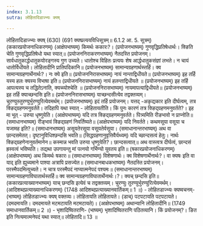 ```yaml
---
index: 3.1.13
sutra: लोहितादिडाज्भ्यः क्यष्

---
```

 लोहितादिडाज्भ्यः क्यष् (630) (691 क्यष्प्रत्ययविधिसूत्रम्॥ 6.1.2 आ. 5. सूत्रम्) (ककारप्रयोजनाधिकरणम्) (आक्षेपभाष्यम्) किमर्थः ककारः?। (प्रयोजनभाष्यम्) गुणवृद्धिप्रतिषेधार्थः। क्ङिति चेति गुणवृद्धिप्रतिषेधो यथा स्यात्॥ (प्रयोजननिराकरणभाष्यम्) नैतदस्ति प्रयोजनम्। सार्वधातुकार्द्धधातुकयोरङ्गस्य गुण उच्यते। धातोश्च विहितः प्रत्ययः शेष आर्द्धधातुकसंज्ञां लभते। न चायं धातोर्विधीयते। लोहितादीनि प्रातिपदिकानि॥ (प्रयोजनभाष्यम्) सामान्यग्रहणार्थस्तर्हि। क्व सामान्यग्रहणार्थेनार्थः?। नः क्ये इति॥ (प्रयोजननिरासभाष्यम्) नायं नान्ताद्विधीयते॥ (प्रयोजनभाष्यम्) इह तर्हि यस्य हलः क्यस्य विभाषा इति॥ (प्रयोजननिरासभाष्यम्) नायं हलन्ताद्विधीयते ॥ (प्रयोजनभाष्यम्) इह तर्हि आपत्यस्य च तद्धितेऽनाति, क्यच्व्योश्चेति ॥ (प्रयोजननिरासभाष्यम्) नायमापत्याद्विधीयते॥ (प्रयोजनभाष्यम्) इह तर्हि क्याच्छन्दसि इति॥ (प्रयोजननिरासभाष्यम्) याच्छन्दसीत्येव तद्वक्तव्यम्। चुरण्युस्तुरण्युर्भुरण्युरित्येवमर्थम्। (प्रयोजनभाष्यम्) इदं तर्हि प्रयोजनम्। यत्तद् -अकृद्यकार इति दीर्घत्वम्, तत्र क्ङिद्ग्रहणमनुवर्तते। तदिहापि यथा स्यात्  -  लोहितायतीति। किं पुनः कारणं तत्र क्ङिद्ग्रहणमनुवर्तते?। इह मा भूत्  -  उरुया धृष्णुयेति। (आक्षेपभाष्यम्) यदि तत्र क्ङिद्ग्रहणमनुवर्तते। पित्र्यमिति रीङभावो न प्राप्नोति॥ (समाधानभाष्यम्) रीङ्भावं क्ङिद्ग्रहणं निवर्तिष्यते॥ (आक्षेपभाष्यम्) यदि निवर्तते। कथमसूया वसूया च यजामह इति?॥ (समाधानभाष्यम्) असूयतेरसूया वसूयतेर्वसूया। (समाधानान्तरभाष्यम्) अथ वा छान्दसमेतत्। दृष्टानुविधिश्छन्दसि भवति॥ (सिद्धग्रहणानुवृत्तिवैर्यथ्यम्) यदि च्छान्दसत्वं हेतुः। नार्थः क्ङिद्ग्रहणेनानुवर्तमानेन॥ कस्मान्न भवति उरुया धृष्णुयेति?। छान्दसत्वात्॥ अथ वास्त्वत्र दीर्घत्वं, छान्दसं ह्रस्वत्वं भविष्यति। तद्यथा उपगायन्तु मां पत्नयो गर्भिण्यो युवतय इति॥ (षकारप्रयोजनाधिकरणम्) (आक्षेपभाष्यम्) अथ किमर्थः षकारः॥ (समाधानभाष्यम्) विशेषणार्थः। क्व विशेषणार्थेनार्थः?। वा क्यषः इति वा याद् इति ह्युच्यमाने पाश्या अत्रापि प्रसज्येत॥ (समाधानबाधकभाष्यम्) नैतदस्ति प्रयोजनम्। परस्मैपदमित्युच्यते। न चात्र परस्मैपदं नाप्यात्मनेपदं पश्यमः॥ (समाधानान्तरभाष्यम्) सामान्यग्रहणाविघातार्थस्तर्हि॥ क्व सामान्यग्रहणाविघातार्थेनार्थः।?। क्यच् छन्दसि इति॥ (ककारप्रत्याख्यानभाष्यम्) याच् छन्दसि इत्येवं च तद्वक्तव्यम्। चुरण्युः तुरण्युर्भुरण्युरित्येवमर्थम्। (आदिशब्दप्रत्याख्यानाधिकरणम्) (1748 आदिशब्दप्रत्याख्यानवार्तिकम्॥ 1 ॥) - लोहितडाज्भ्यः क्यष्वचनम्- (भाष्यम्) लोहितडाज्भ्यः क्यष् वक्तव्यः। लोहितायति लोहितायते। (डाच्) पटपटायति पटपटायते। (दमदमायति। दमदमायते मटमटायति मटमटायते)। (आक्षेपभाष्यम्) अथान्यानि लोहितादीनि॥ (1749 समाधानवार्तिकम्॥ 2 ॥) - भृशादिष्वितराणि- (भाष्यम्) भृशादिष्वितराणि पठितव्यानि। किं प्रयोजनम्?। ङित इति नित्यमात्मनेपदं यथा स्यात्॥ लोहितादि॥ 13 ॥ 